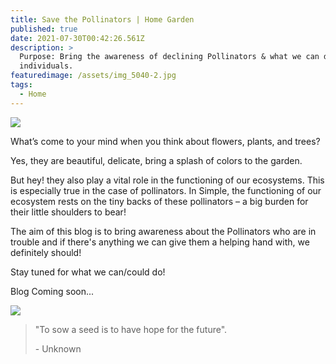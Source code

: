 ```yaml
---
title: Save the Pollinators | Home Garden
published: true
date: 2021-07-30T00:42:26.561Z
description: >
  Purpose: Bring the awareness of declining Pollinators & what we can do as
  individuals.
featuredimage: /assets/img_5040-2.jpg
tags:
  - Home
---
```

![](/assets/img_5040-copy.jpg)

What’s come to your mind when you think about flowers, plants, and trees?

Yes, they are beautiful, delicate, bring a splash of colors to the garden.

But hey! they also play a vital role in the functioning of our ecosystems. This is especially true in the case of pollinators. In Simple, the functioning of our ecosystem rests on the tiny backs of these pollinators – a big burden for their little shoulders to bear! 

The aim of this blog is to bring awareness about the Pollinators who are in trouble and if there's anything we can give them a helping hand with, we definitely should! 

Stay tuned for what we can/could do!

Blog Coming soon...

![](/assets/img_5512.jpg)

> "To sow a seed is to have hope for the future". 
>
> \- Unknown